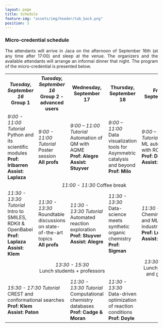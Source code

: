 ```yaml
---
layout: page
title: Schedule
feature-img: "assets/img/header/tab_back.png"
position: 3
---
```


### Micro-credential schedule

<p align="justify">The attendants will arrive in Jaca on the afternoon of September 16th (at any time after 17:00) and sleep at the venue. The organizers and the available attendants will arrange an informal dinner that night. The program of the micro-credential is presented below.</p>

<html>
<head>
<style>
#customers {
  border-collapse: collapse;
  width: 100%;
}

#customers td, th {
  border: 1px solid #ddd;
  line-height: 1.5;
}
.centered td {
  text-align: center
}

#customers th {
  text-align: left;
  background-color: #f2f2f2;
}

</style>
</head>
<body>

<table id="customers">
  <tr>
    <th><i>Tuesday, September 16</i><br>Group 1</th>
    <th><i>Tuesday, September 16</i><br>Group 2 - advanced users</th>
    <th>Wednesday, September 17</th>
    <th>Thursday, September 18</th>
    <th>Friday, September 19</th>
  </tr>
  <tr>
    <td><i>9:00 - 11:00 Tutorial</i><br>Python and its scientific modules<br><b>Prof: Iribarren</b><br><b>Assist: Laplaza</b></td>
    <td><i>9:00 - 11:00 Tutorial</i><br>Poster session<br><b>All profs</b></td>
    <td><i>9:00 – 11:00 Tutorial</i><br>Automation of QM with AQME<br><b>Prof: Alegre</b><br><b>Assist: Stuyver</br></td>
    <td><i>9:00 – 11:00 </i><br>Data visualization tools for Asymmetric catalysis and beyond<br><b>Prof: Milo</b></td>
    <td><i>9:00 – 11:00 Tutorial</i><br>ML automation with ROBERT<br><b>Prof: Dalmau</b><br><b>Assist: Luchini</br></td>
  </tr>
  <tr class="centered">
    <td colspan="5"><i>11:00 - 11:30</i> Coffee break</td>
  <tr>
    <td><i>11:30 - 13:30 Tutorial</i><br>Intro to SMILES, RDKit & OpenBabel<br><b>Prof: Laplaza</b><br><b>Assist: Klem</b></td>
    <td><i>11:30 - 13:30 </i><br>Roundtable discussions on state-of-the-art topics<br><b>All profs</b></td>
    <td><i>11:30 - 13:30 Tutorial</i><br>Automated reaction exploration<br><b>Prof: Stuyver</b><br><b>Assist: Alegre</b></td>
    <td><i>11:30 - 13:30 </i><br>Data-science meets synthetic organic chemistry<br><b>Prof: Sigman</b></td>
    <td><i>11:30 - 13:30 </i><br>Cheminformatics and ML in industry<br><b>Prof: Luchini</b><br><b>Assist: Dalmau</b></td>
  </tr>
  <tr class="centered">
    <td colspan="4"><i>13:30 - 15:30 </i><br>Lunch students + professors</td>
    <td><i>13:30 - 15:30 </i><br>Lunch students and goodbye</td>
  </tr>
  <tr>
    <td colspan="2"><i>15:30 - 17:30 Tutorial</i><br>CREST and conformational searches<br><b>Prof: Klem</b><br><b>Assist: Paton</b></td>
    <td><i>11:30 - 13:30 Tutorial</i><br>Computational chemistry databases<br><b>Prof: Cadge & Moran</b><br></td>
    <td><i>11:30 - 13:30 </i><br>Data-driven optimization of reaction conditions<br><b>Prof: Doyle</b><br></td>
    <td style="border:none;"></td>
  </tr>
</table>

</body>
</html>

 
